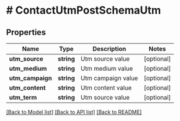 # # ContactUtmPostSchemaUtm

## Properties

Name | Type | Description | Notes
------------ | ------------- | ------------- | -------------
**utm_source** | **string** | Utm source value | [optional]
**utm_medium** | **string** | Utm medium value | [optional]
**utm_campaign** | **string** | Utm campaign value | [optional]
**utm_content** | **string** | Utm content value | [optional]
**utm_term** | **string** | Utm source value | [optional]

[[Back to Model list]](../../README.md#models) [[Back to API list]](../../README.md#endpoints) [[Back to README]](../../README.md)
